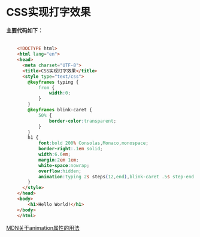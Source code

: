 CSS实现打字效果
=============

#### 主要代码如下：

```html

	<!DOCTYPE html>
	<html lang="en">
	<head>
	  <meta charset="UTF-8">
	  <title>CSS实现打字效果</title>
	  <style type="text/css">
		@keyframes typing {
		    from {
		        width:0;
		    }
		}
		@keyframes blink-caret {
		    50% {
		        border-color:transparent;
		    }
		}
		h1 {
		    font:bold 200% Consolas,Monaco,monospace;
		    border-right:.1em solid;
		    width:6.6em;
		    margin:2em 1em;
		    white-space:nowrap;
		    overflow:hidden;
		    animation:typing 2s steps(12,end),blink-caret .5s step-end infinite alternate;
		}
	  </style>
	</head>
	<body>
		<h1>Hello World!</h1>
	</body>
	</html>

```

[MDN关于animation属性的用法](https://developer.mozilla.org/zh-CN/docs/Web/CSS/animation)